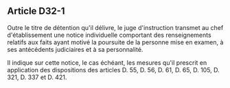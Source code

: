 Article D32-1
----
Outre le titre de détention qu'il délivre, le juge d'instruction transmet au
chef d'établissement une notice individuelle comportant des renseignements
relatifs aux faits ayant motivé la poursuite de la personne mise en examen, à
ses antécédents judiciaires et à sa personnalité.

Il indique sur cette notice, le cas échéant, les mesures qu'il prescrit en
application des dispositions des articles D. 55, D. 56, D. 61, D. 65, D. 105, D.
321, D. 337 et D. 421.
